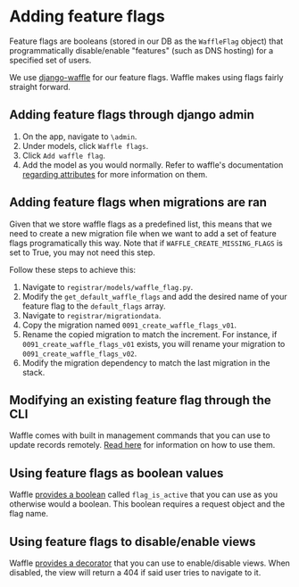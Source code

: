 # Adding feature flags
Feature flags are booleans (stored in our DB as the `WaffleFlag` object) that programmatically disable/enable "features" (such as DNS hosting) for a specified set of users.

We use [django-waffle](https://waffle.readthedocs.io/en/stable/) for our feature flags. Waffle makes using flags fairly straight forward.

## Adding feature flags through django admin
1. On the app, navigate to `\admin`.
2. Under models, click `Waffle flags`.
3. Click `Add waffle flag`.
4. Add the model as you would normally. Refer to waffle's documentation [regarding attributes](https://waffle.readthedocs.io/en/stable/types/flag.html#flag-attributes) for more information on them.

## Adding feature flags when migrations are ran
Given that we store waffle flags as a predefined list, this means that we need to create a new migration file when we want to add a set of feature flags programatically this way. Note that if `WAFFLE_CREATE_MISSING_FLAGS` is set to True, you may not need this step. 

Follow these steps to achieve this:
1. Navigate to `registrar/models/waffle_flag.py`.
2. Modify the `get_default_waffle_flags` and add the desired name of your feature flag to the `default_flags` array.
3. Navigate to `registrar/migrationdata`.
4. Copy the migration named `0091_create_waffle_flags_v01`.
5. Rename the copied migration to match the increment. For instance, if `0091_create_waffle_flags_v01` exists, you will rename your migration to `0091_create_waffle_flags_v02`.
6. Modify the migration dependency to match the last migration in the stack.

## Modifying an existing feature flag through the CLI
Waffle comes with built in management commands that you can use to update records remotely. [Read here](https://waffle.readthedocs.io/en/stable/usage/cli.html) for information on how to use them.

## Using feature flags as boolean values
Waffle [provides a boolean](https://waffle.readthedocs.io/en/stable/usage/views.html) called `flag_is_active` that you can use as you otherwise would a boolean. This boolean requires a request object and the flag name.

## Using feature flags to disable/enable views
Waffle [provides a decorator](https://waffle.readthedocs.io/en/stable/usage/decorators.html) that you can use to enable/disable views. When disabled, the view will return a 404 if said user tries to navigate to it.
